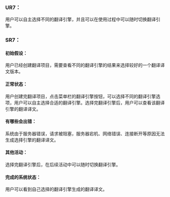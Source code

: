 ### UR7：
用户可以自主选择不同的翻译引擎，并且可以在使用过程中可以随时切换翻译引擎。

### SR7：
#### 初始假设：  
用户已经创建翻译项目，需要查看不同的翻译引擎的结果来选择较好的一个翻译译文版本。

#### 正常状态：  
用户创建完翻译项目，点击菜单栏的翻译引擎按钮，可以选择不同的翻译引擎选项，用户可以自主选择合适的翻译引擎。选择完翻译引擎后，用户可以查看该翻译引擎的翻译译文。

#### 有哪些会出错：   
系统由于服务器错误，请求被阻塞，服务器宕机、网络错误、连接断开等原因无法生成选择引擎的翻译译文。

#### 其他活动： 
选择完翻译引擎后，在后续活动中可以随时切换翻译引擎。
#### 完成的系统状态：
用户可以看到自己选择的翻译引擎生成的翻译译文。
